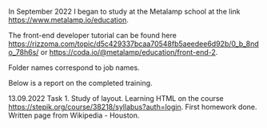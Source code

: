 In September 2022 I began to study at the Metalamp school at the link https://www.metalamp.io/education.

The front-end developer tutorial can be found here https://rizzoma.com/topic/d5c429337bcaa70548fb5aeedee6d92b/0_b_8ndo_78h6s/ or https://coda.io/@metalamp/education/front-end-2.

Folder names correspond to job names.

Below is a report on the completed training.


13.09.2022
Task 1. Study of layout.
Learning HTML on the course https://stepik.org/course/38218/syllabus?auth=login. First homework done. Written page from Wikipedia - Houston.
